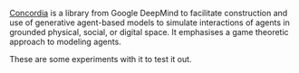 [Concordia](https://github.com/google-deepmind/concordia) is a library from Google DeepMind to facilitate construction and use of generative agent-based models to simulate interactions of agents in grounded physical, social, or digital space. It emphasises a game theoretic approach to modeling agents.

These are some experiments with it to test it out.